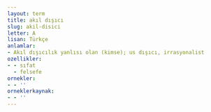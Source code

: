 ```yaml
---
layout: term
title: akıl dışıcı
slug: akil-disici
letter: A
lisan: Türkçe
anlamlar:
- Akıl dışıcılık yanlısı olan (kimse); us dışıcı, irrasyonalist
ozellikler:
- - sıfat
  - felsefe
ornekler:
- - ''
orneklerkaynak:
- - ''
---
```

